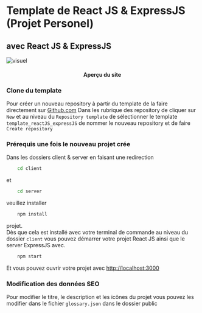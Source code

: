 #  Template de React JS & ExpressJS (Projet Personel)
## avec React JS & ExpressJS

<div>
    <img src="" alt="visuel"/>
    <div align="center">
        <h4 topmargin="0" bottommargin="0">Aperçu du site</h4>
    </div>
</div>

### Clone du template
Pour créer un nouveau repository à partir du template de la faire directement sur <a href="https://github.com/" target="BLANK">Github.com</a>
Dans les rubrique des repository de cliquer sur `New` et au niveau du `Repository template` de sélectionner le template `template_reactJS_expressJS`
de nommer le nouveau repository et de faire `Create repository`

### Prérequis une fois le nouveau projet crée

Dans les dossiers client & server en faisant une redirection
```sh
    cd client 
``` 
et
```sh
    cd server 
``` 
veuillez installer 
```sh
    npm install
``` 
projet.
<br> 
Dès que cela est installé avec votre terminal de commande au niveau du dossier `client` vous pouvez démarrer votre projet React JS ainsi que le server ExpressJS avec.
```sh
    npm start
```

Et vous pouvez ouvrir votre projet avec <a href="http://localhost:3000" target="BLANK">http://localhost:3000</a>

### Modification des données SEO
Pour modifier le titre, le description et les icônes du projet vous pouvez les modifier dans le fichier `glossary.json` dans le dossier public 